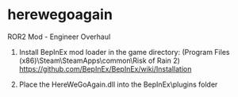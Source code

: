 # herewegoagain
ROR2 Mod - Engineer Overhaul

1. Install BepInEx mod loader in the game directory:
(Program Files (x86)\Steam\SteamApps\common\Risk of Rain 2)
https://github.com/BepInEx/BepInEx/wiki/Installation

2. Place the HereWeGoAgain.dll into the BepInEx\plugins folder
